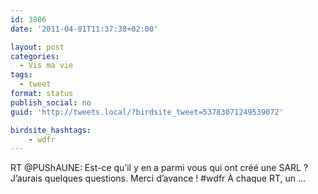 ```yaml
---
id: 3806
date: '2011-04-01T11:37:38+02:00'

layout: post
categories:
  - Vis ma vie
tags:
  - tweet
format: status
publish_social: no
guid: 'http://tweets.local/?birdsite_tweet=53783071249539072'

birdsite_hashtags:
    - wdfr
---
```


RT @PUShAUNE: Est-ce qu’il y en a parmi vous qui ont créé une SARL ? J’aurais quelques questions. Merci d’avance ! #wdfr À chaque RT, un …
